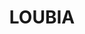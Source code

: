 ---
title: LOUBIA
draft: false
description: Ragout d'haricots blancs
layout: recettes
type: plat
categories:
  - Plat chaud
regime:
  - vegetarien
region: Tunisie
cuisson: Oui
temperature: Chaud
plate: 100
check: Oui
checkAlwaysOk: false
checkfor: ""
ingredients:
  sec:
    - title: Boulgour
      quantite: 5
      unit: Kg
    - title: Haricots blancs
      quantite: 5
      unit: Kg
  legumes:
    - title: Ail
      quantite: 5
      unit: tête·s
    - title: Carotte
      quantite: 15
      unit: Kg
    - title: Oignon
      quantite: 10
      unit: Kg
    - title: Tomate (conserve)
      quantite: 5
      unit: Kg
  lof:
    - title: huile d'olive
      quantite: 1.5
      unit: litre
  epices:
    - title: Persil frais
      quantite: 5
      unit: bottes
    - title: Coriandre fraîche
      quantite: 5
      commentaire: "a ajouter ciselée sur le top selon les envies "
      unit: bottes
    - title: Paprika
      quantite: 70
      unit: grammes
    - title: Feuille de laurier
      quantite: 8
      unit: unité
    - title: Gingembre en poudre
      quantite: 100
      unit: grammes
    - title: Cumin
      quantite: 70
      unit: grammes
preparation: >-
  ### Instructions


  1  La veille, faites tremper les haricots blancs secs dans un grand bol d'eau.


  2  Le lendemain, rincez les haricots et blanchissez-les dans un grand volume d'eau bouillante pendant 8 minutes.


  3 Égouttez et réservez.


  4  Faites revenir les oignons émincés, l'ail râpé avec l'huile d'olive dans une sauteuse.


  5  Ajoutez les épices


  6  Couper les carottes brunoise et ajoutez-les dans la sauteuse avec les aromates effeuillés.


  7  Versez la pulpe de tomate, l'eau, salez et poivrez.


  8  Quand la sauce commence à bouillonner, ajoutez vos haricots.


  9  Faites cuire à feu moyen / doux et à couvert pendant 1 heure 30 minutes.


  10  En fin de cuisson, ajustez l'assaisonnement.


  11 Faire le boulgour.
preparation24h: Faire tremper les haricots blancs
publishDate: 2025-05-14T08:43:00.000Z
---